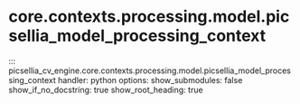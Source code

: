 # core.contexts.processing.model.picsellia_model_processing_context

::: picsellia_cv_engine.core.contexts.processing.model.picsellia_model_processing_context
    handler: python
    options:
        show_submodules: false
        show_if_no_docstring: true
        show_root_heading: true
